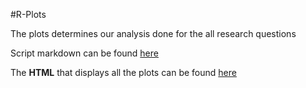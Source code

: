 #R-Plots  

The plots determines our analysis done for the all research questions  

Script markdown can be found [here](https://github.com/vnikesh/8086-002---Project/blob/master/Deliverable/RPlots/8086-002-Rscript.Rmd)  

The **HTML** that displays all the plots can be found [here](https://github.com/vnikesh/8086-002---Project/blob/master/Deliverable/RPlots/8086-002-Rscript.html)  
